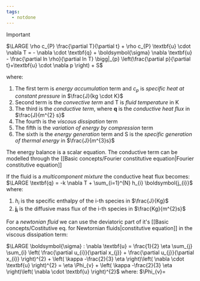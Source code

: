 ```yaml
---
tags:
  - notdone
---
```

>[!important]
>$\LARGE \rho c_{P} \frac{\partial T}{\partial t} + \rho c_{P} \textbf{u} \cdot \nabla T = - \nabla \cdot \textbf{q} + \boldsymbol{\sigma} \nabla \textbf{u} - \frac{\partial ln \rho}{\partial ln T} \bigg|_{p} \left(\frac{\partial p}{\partial t}+\textbf{u} \cdot \nabla p \right) + S$

where:
1. The first term is *energy accumulation* term and $c_{p}$ is *specific heat at constant pressure* in $\frac{J}{kg \cdot K}$
2. Second term is the *convective term* and T is *fluid temperature* in K
3. The third is the *conductive term*, where $\textbf{q}$ is the *conductive heat flux* in $\frac{J}{m^{2} s}$
4. The fourth is the *viscous dissipation* term 
5. The fifth is the *variation of energy by compression* term
6. The sixth is the *energy generation* term and S is the *specific generation of thermal energy* in $\frac{J}{m^{3}s}$

The energy balance is a scalar equation. 
The conductive term can be modelled through the [[Basic concepts/Fourier constitutive equation|Fourier constitutive equation]] 

If the fluid is a *multicomponent mixture* the conductive heat flux becomes:
$\LARGE \textbf{q} = -k \nabla T + \sum_{i=1}^{N} h_{i} \boldsymbol{j_{i}}$ 
where:
1. $h_{i}$ is the specific enthalpy of the i-th species in $\frac{J}{Kg}$ 
2. $\boldsymbol{j_{i}}$ is the diffusive mass flux of the i-th species in $\frac{Kg}{m^{2}s}$ 

For a *newtonian fluid* we can use the deviatoric part of it's [[Basic concepts/Costitutive eq. for Newtornian fluids|constitutive equation]] in the viscous dissipation term:

$\LARGE \boldsymbol{\sigma} : \nabla \textbf{u} = \frac{1}{2} \eta \sum_{j} \sum_{i} \left( \frac{\partial u_{i}}{\partial x_{j}} + \frac{\partial u_{j}}{\partial x_{i}} \right)^{2} + \left(  \kappa -\frac{2}{3} \eta  \right)\left( \nabla \cdot \textbf{u} \right)^{2} = \eta \Phi_{v} + \left(  \kappa -\frac{2}{3} \eta  \right)\left( \nabla \cdot \textbf{u} \right)^{2}$ where:
$\Phi_{v}= 









